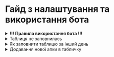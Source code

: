 <h1>Гайд з налаштування та використання бота</h1>
<details>
  <summary><strong>!!! Правила використання бота !!!</strong></summary>
  
  1. Ні в якому випадку не можна змінювати порядок таблиць в Google Sheets
  2. Не переставляти/додавати колонки в сторінках
  3. Дивись пункт 1 та 2
  
</details>
<details>
  <summary>Таблиця не заповнилась</summary>
  
  1. Відкриваємо репозиторій з нашим ботом
  2. Тикаємо зверху на <strong>Actions</strong><br>
  <img src="https://raw.githubusercontent.com/xanet0/Arbitrage-Analitycs-Documentation/main/image/Screenshot_2.png" alt="Фото" style="width: 80%;"><br>
  3. 1. Тикаємо на <strong>Google Sheets API parser</strong>
     2. Жмемо <strong>Run workflow</strong>
     3. Записуємо дату, яку в таблиці нам потрібно оновити<pre><strong>Формат Запису</strong><br>Дата.Місяць.Рік<br>Приклад: 09.04.2024</pre>
     4. Далі тиснемо на <strong>Run workflow</strong> знову
  <img src="https://raw.githubusercontent.com/xanet0/Arbitrage-Analitycs-Documentation/main/image/image_2024-08-09_15-46-09.png" alt="Фото" style="width: 80%;">
</details>
<details>
  <summary>Як заповнити таблицю за інший день</summary>
  <h3>В пункті таблиця не заповнилась все розписано</h3>
</details>


<details>
  <summary>Додавання нової апки в табличку</summary>
  <h3>Налаштування:</h3>
  
  1. Відкриваємо наш репозиторій та потрібну нам папку
  2. Відкриваємо data.json

  <details>
    <summary><h3>Unity Ads</h3></summary>
  <strong>Копирование Campaign Set ID</strong>
    
    1. Открываем Unity Cloud, User Acquisition
    2. Наводим курсором на нужную нам апку
    3. Копируем Campaign Set ID:
    
  <img src="https://github.com/xanet0/Arbitrage-Analitycs-Documentation/blob/main/image/Screenshot_4.png" alt="Фото" style="width: 80%;">
    
  </details>
  
  <details>
    <summary>Unity Monet</summary>
    
    1.
    2.
    
  </details>
  
  <details>
    <summary>IS Monetization</summary>
  
    1.
    2.

  </details>
  
  <details>
    <summary>IS Ads</summary>
    
    1.
    2.
    
  </details>
  
</details>

